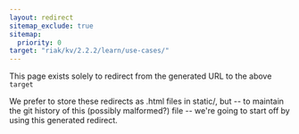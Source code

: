 ```yaml
---
layout: redirect
sitemap_exclude: true
sitemap:
  priority: 0
target: "riak/kv/2.2.2/learn/use-cases/"
---
```


This page exists solely to redirect from the generated URL to the above `target`

We prefer to store these redirects as .html files in static/, but -- to maintain
the git history of this (possibly malformed?) file -- we're going to start off
by using this generated redirect.
